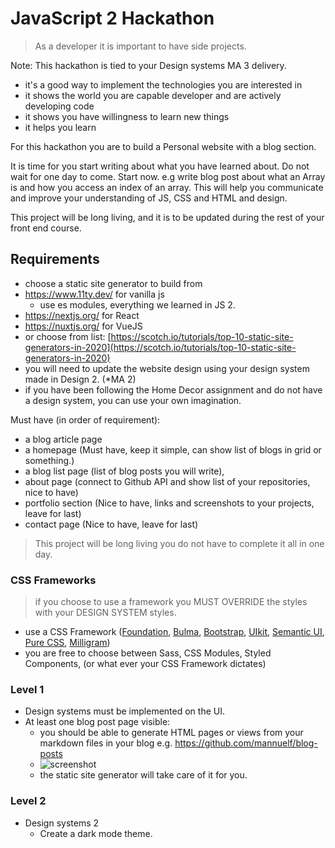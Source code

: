 # JavaScript 2 Hackathon

> As a developer it is important to have side projects.

Note:
This hackathon is tied to your Design systems MA 3 delivery.

- it's a good way to implement the technologies you are interested in
- it shows the world you are capable developer and are actively developing code
- it shows you have willingness to learn new things
- it helps you learn

For this hackathon you are to build a Personal website with a blog section.

It is time for you start writing about what you have learned about. Do not wait for one day to come. Start now. e.g write blog post about what an Array is and how you access an index of an array. This will help you communicate and improve your understanding of JS, CSS and HTML and design.

This project will be long living, and it is to be updated during the rest of your front end course.

## Requirements

- choose a static site generator to build from
- https://www.11ty.dev/ for vanilla js
  - use es modules, everything we learned in JS 2.
- https://nextjs.org/ for React
- https://nuxtjs.org/ for VueJS
- or choose from list: [https://scotch.io/tutorials/top-10-static-site-generators-in-2020](https://scotch.io/tutorials/top-10-static-site-generators-in-2020)
- you will need to update the website design using your design system made in Design 2. (*MA 2)
- if you have been following the Home Decor assignment and do not have a design system, you can use your own imagination.

Must have (in order of requirement):

- a blog article page 
- a homepage (Must have, keep it simple, can show list of blogs in grid or something.)
- a blog list page (list of blog posts you will write),
- about page (connect to Github API and show list of your repositories, nice to have)
- portfolio section (Nice to have, links and screenshots to your projects, leave for last)
- contact page (Nice to have, leave for last)

> This project will be long living you do not have to complete it all in one day.

### CSS Frameworks

> if you choose to use a framework you MUST OVERRIDE the styles with your DESIGN SYSTEM styles.

- use a CSS Framework ([Foundation](https://get.foundation/), [Bulma](https://bulma.io/), [Bootstrap](https://getbootstrap.com/), [UIkit](https://getuikit.com/), [Semantic UI](https://semantic-ui.com/), [Pure CSS](https://purecss.io/), [Milligram](https://milligram.io/))
- you are free to choose between Sass, CSS Modules, Styled Components, (or what ever your CSS Framework dictates)

### Level 1

- Design systems must be implemented on the UI.
- At least one blog post page visible:
  - you should be able to generate HTML pages or views from your markdown files in your blog e.g. https://github.com/mannuelf/blog-posts 
  - ![screenshot](.readme/screen1.png)
  - the static site generator will take care of it for you.

### Level 2

- Design systems 2
  - Create a dark mode theme.
